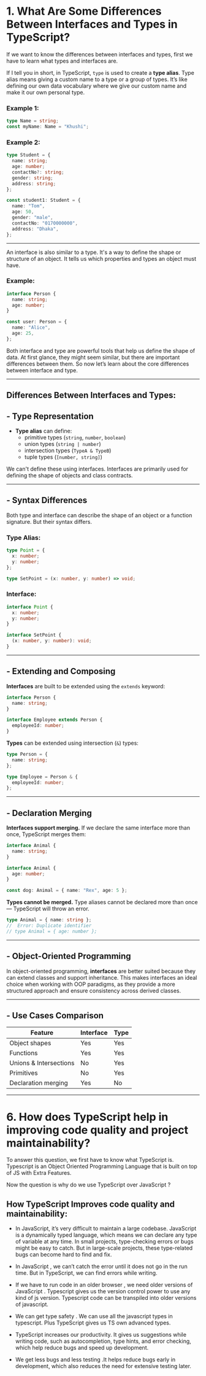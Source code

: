 # 1. What Are Some Differences Between Interfaces and Types in TypeScript?

If we want to know the differences between interfaces and types, first we have to learn what types and interfaces are.

If I tell you in short, in TypeScript, `type` is used to create a **type alias**. Type alias means giving a custom name to a type or a group of types. It’s like defining our own data vocabulary where we give our custom name and make it our own personal type.

### Example 1:

```ts
type Name = string;
const myName: Name = "Khushi";
```

### Example 2:

```ts
type Student = {
  name: string;
  age: number;
  contactNo?: string;
  gender: string;
  address: string;
};

const student1: Student = {
  name: "Tom",
  age: 50,
  gender: "male",
  contactNo: "0170000000",
  address: "Dhaka",
};
```

---

An interface is also similar to a type. It's a way to define the shape or structure of an object. It tells us which properties and types an object must have.

### Example:

```ts
interface Person {
  name: string;
  age: number;
}

const user: Person = {
  name: "Alice",
  age: 25,
};
```

Both interface and type are powerful tools that help us define the shape of data. At first glance, they might seem similar, but there are important differences between them. So now let’s learn about the core differences between interface and type.

---
## Differences Between Interfaces and Types: 

## - Type Representation

- **Type alias** can define:
  - primitive types (`string`, `number`, `boolean`)
  - union types (`string | number`)
  - intersection types (`TypeA & TypeB`)
  - tuple types (`[number, string]`)

We can't define these using interfaces. Interfaces are primarily used for defining the shape of objects and class contracts.

---

## - Syntax Differences

Both type and interface can describe the shape of an object or a function signature. But their syntax differs.

### Type Alias:

```ts
type Point = {
  x: number;
  y: number;
};

type SetPoint = (x: number, y: number) => void;
```

### Interface:

```ts
interface Point {
  x: number;
  y: number;
}

interface SetPoint {
  (x: number, y: number): void;
}
```

---

## - Extending and Composing

**Interfaces** are built to be extended using the `extends` keyword:

```ts
interface Person {
  name: string;
}

interface Employee extends Person {
  employeeId: number;
}
```

**Types** can be extended using intersection (`&`) types:

```ts
type Person = {
  name: string;
};

type Employee = Person & {
  employeeId: number;
};
```

---

## - Declaration Merging

**Interfaces support merging.** If we declare the same interface more than once, TypeScript merges them:

```ts
interface Animal {
  name: string;
}

interface Animal {
  age: number;
}

const dog: Animal = { name: "Rex", age: 5 };
```

**Types cannot be merged.** Type aliases cannot be declared more than once — TypeScript will throw an error.

```ts
type Animal = { name: string };
//  Error: Duplicate identifier
// type Animal = { age: number };
```

---

## - Object-Oriented Programming

In object-oriented programming, **interfaces** are better suited because they can extend classes and support inheritance. This makes interfaces an ideal choice when working with OOP paradigms, as they provide a more structured approach and ensure consistency across derived classes.

---

## - Use Cases Comparison

| Feature                | Interface | Type        |
|------------------------|-----------|-------------|
| Object shapes          | Yes       | Yes         |
| Functions              | Yes       | Yes         |
| Unions & Intersections | No        | Yes         |
| Primitives             | No        | Yes         |
| Declaration merging    | Yes       | No          |


---

# 6. How does TypeScript help in improving code quality and project maintainability?

To answer this question, we first have to know what TypeScript is. Typescript is an Object Oriented Programming Language that is built on top of JS with Extra Features.

Now the question is why do we use TypeScript over JavaScript ?

## How TypeScript Improves code quality and maintainability:

- In JavaScript, it’s very difficult to maintain a large codebase. JavaScript is a dynamically typed language, which means we can declare any type of variable at any time. In small projects, type-checking errors or bugs might be easy to catch. But in large-scale projects, these type-related bugs can become hard to find and fix.

- In JavaScript  , we can’t catch the error until it does not go in the run time. But in TypeScript, we can find errors while writing.

-  If we have to run code in an older browser , we need older versions of JavaScript . Typescript gives us the version control power to use any kind of js version. Typescript code can be transpiled into older versions of javascript.

- We can get type safety . We can use all the javascript types in typescript. Plus TypeScript gives us TS own advanced types. 

- TypeScript increases our productivity. It gives us suggestions while writing code, such as autocompletion, type hints, and error checking, which help reduce bugs and speed up development.

- We get less bugs and less testing .It helps reduce bugs early in development, which also reduces the need for extensive testing later.

